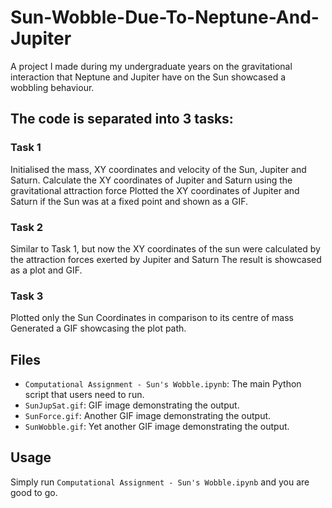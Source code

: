 # Sun-Wobble-Due-To-Neptune-And-Jupiter
A project I made during my undergraduate years on the gravitational interaction that Neptune and Jupiter have on the Sun showcased a wobbling behaviour.

## The code is separated into 3 tasks:
### Task 1
Initialised the mass, XY coordinates and velocity of the Sun, Jupiter and Saturn.
Calculate the XY coordinates of Jupiter and Saturn using the gravitational attraction force
Plotted the XY coordinates of Jupiter and Saturn if the Sun was at a fixed point and shown as a GIF.
### Task 2
Similar to Task 1, but now the XY coordinates of the sun were calculated by the attraction forces exerted by Jupiter and Saturn
The result is showcased as a plot and GIF.
### Task 3
Plotted only the Sun Coordinates in comparison to its centre of mass
Generated a GIF showcasing the plot path.



## Files
- `Computational Assignment - Sun's Wobble.ipynb`: The main Python script that users need to run.
- `SunJupSat.gif`: GIF image demonstrating the output.
- `SunForce.gif`: Another GIF image demonstrating the output.
- `SunWobble.gif`: Yet another GIF image demonstrating the output.

## Usage
Simply run `Computational Assignment - Sun's Wobble.ipynb` and you are good to go.
